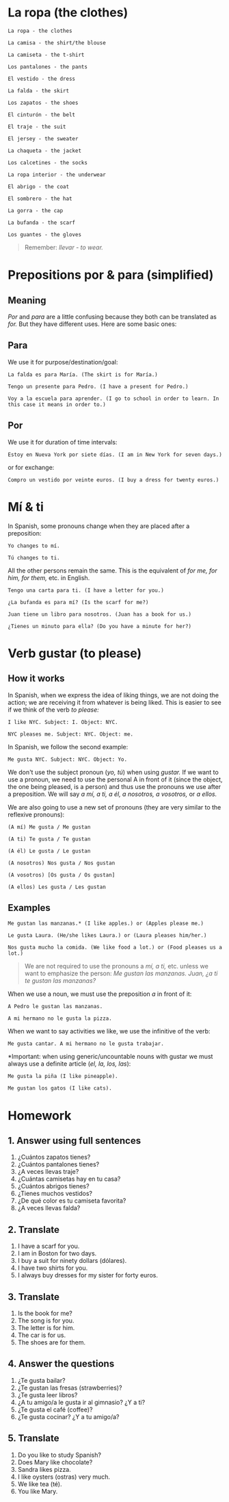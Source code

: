 # La ropa (the clothes)

    La ropa - the clothes

    La camisa - the shirt/the blouse

    La camiseta - the t-shirt

    Los pantalones - the pants

    El vestido - the dress

    La falda - the skirt

    Los zapatos - the shoes

    El cinturón - the belt

    El traje - the suit

    El jersey - the sweater

    La chaqueta - the jacket

    Los calcetines - the socks

    La ropa interior - the underwear

    El abrigo - the coat

    El sombrero - the hat

    La gorra - the cap

    La bufanda - the scarf

    Los guantes - the gloves

> Remember: *llevar - to wear.*

# Prepositions por & para (simplified)

## Meaning

*Por* and *para* are a little confusing because they both can be translated as *for.* But they have different uses. 
Here are some basic ones:

## Para

We use it for purpose/destination/goal:

    La falda es para María. (The skirt is for María.)

    Tengo un presente para Pedro. (I have a present for Pedro.) 

    Voy a la escuela para aprender. (I go to school in order to learn. In this case it means in order to.)

## Por

We use it for duration of time intervals:

    Estoy en Nueva York por siete días. (I am in New York for seven days.)

or for exchange:

    Compro un vestido por veinte euros. (I buy a dress for twenty euros.)

# Mí & ti

In Spanish, some pronouns change when they are placed after a preposition:

    Yo changes to mí.

    Tú changes to ti.

All the other persons remain the same. This is the equivalent of *for me, for him, for them,* etc. in English.

    Tengo una carta para ti. (I have a letter for you.)

    ¿La bufanda es para mí? (Is the scarf for me?) 

    Juan tiene un libro para nosotros. (Juan has a book for us.)

    ¿Tienes un minuto para ella? (Do you have a minute for her?)

# Verb gustar (to please)

## How it works

In Spanish, when we express the idea of liking things, we are not doing the action; we are receiving it 
from whatever is being liked. This is easier to see if we think of the verb *to please:*

    I like NYC. Subject: I. Object: NYC.

    NYC pleases me. Subject: NYC. Object: me.

In Spanish, we follow the second example:

    Me gusta NYC. Subject: NYC. Object: Yo.

We don't use the subject pronoun (*yo, tú*) when using *gustar.* If we want to use a pronoun, 
we need to use the personal A in front of it (since the object, the one being pleased, is a person) 
and thus use the pronouns we use after a preposition. We will say *a mí, a ti, a él, 
a nosotros, a vosotros,* or *a ellos.* 

We are also going to use a new set of pronouns (they are very similar to the reflexive pronouns):

    (A mí) Me gusta / Me gustan

    (A ti) Te gusta / Te gustan

    (A él) Le gusta / Le gustan

    (A nosotros) Nos gusta / Nos gustan

    (A vosotros) [Os gusta / Os gustan]

    (A ellos) Les gusta / Les gustan

## Examples

    Me gustan las manzanas.* (I like apples.) or (Apples please me.)

    Le gusta Laura. (He/she likes Laura.) or (Laura pleases him/her.)

    Nos gusta mucho la comida. (We like food a lot.) or (Food pleases us a lot.)

> We are not required to use the pronouns a *mí, a ti,* etc. unless we want to emphasize the person: 
> *Me gustan las manzanas. Juan, ¿a ti te gustan las manzanas?*

When we use a noun, we must use the preposition *a* in front of it: 

    A Pedro le gustan las manzanas. 

    A mi hermano no le gusta la pizza.

When we want to say activities we like, we use the infinitive of the verb:

    Me gusta cantar. A mi hermano no le gusta trabajar. 

*Important: when using generic/uncountable nouns with gustar we must always use a definite article 
(*el, la, los, las*):

    Me gusta la piña (I like pineapple). 

    Me gustan los gatos (I like cats).

# Homework

## 1. Answer using full sentences

1. ¿Cuántos zapatos tienes?
2. ¿Cuántos pantalones tienes?
3. ¿A veces llevas traje?
4. ¿Cuántas camisetas hay en tu casa?
5. ¿Cuántos abrigos tienes?
6. ¿Tienes muchos vestidos?
7. ¿De qué color es tu camiseta favorita?
8. ¿A veces llevas falda?

## 2. Translate

1. I have a scarf for you.
2. I am in Boston for two days.
3. I buy a suit for ninety dollars (dólares).
4. I have two shirts for you.
5. I always buy dresses for my sister for forty euros.

## 3. Translate

1. Is the book for me?
2. The song is for you.
3. The letter is for him.
4. The car is for us.
5. The shoes are for them.

## 4. Answer the questions

1. ¿Te gusta bailar?
2. ¿Te gustan las fresas (strawberries)?
3. ¿Te gusta leer libros?
4. ¿A tu amigo/a le gusta ir al gimnasio? ¿Y a ti?
5. ¿Te gusta el café (coffee)?
6. ¿Te gusta cocinar? ¿Y a tu amigo/a?

## 5. Translate

1. Do you like to study Spanish?
2. Does Mary like chocolate?
3. Sandra likes pizza.
4. I like oysters (ostras) very much.
5. We like tea (té).
6. You like Mary.